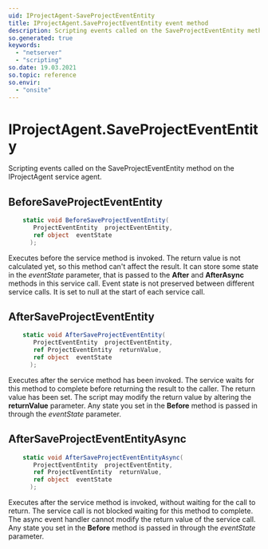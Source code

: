 ```yaml
---
uid: IProjectAgent-SaveProjectEventEntity
title: IProjectAgent.SaveProjectEventEntity event method
description: Scripting events called on the SaveProjectEventEntity method on the IProjectAgent service agent.
so.generated: true
keywords:
  - "netserver"
  - "scripting"
so.date: 19.03.2021
so.topic: reference
so.envir:
  - "onsite"
---
```

# IProjectAgent.SaveProjectEventEntity

Scripting events called on the <see cref='M:SuperOffice.CRM.Services.IProjectAgent.SaveProjectEventEntity'>SaveProjectEventEntity</see> method on the <see cref='IProjectAgent'>IProjectAgent</see>  service agent.

## BeforeSaveProjectEventEntity
```cs
    static void BeforeSaveProjectEventEntity(
       ProjectEventEntity  projectEventEntity,
       ref object  eventState
      );
```
Executes before the service method is invoked.
The return value is not calculated yet, so this method can't affect the result.
It can store some state in the *eventState* parameter, that is passed to the **After** and **AfterAsync** methods in this service call.
Event state is not preserved between different service calls. It is set to null at the start of each service call.
## AfterSaveProjectEventEntity
```cs
    static void AfterSaveProjectEventEntity(
       ProjectEventEntity  projectEventEntity,
       ref ProjectEventEntity  returnValue,
       ref object  eventState
      );
```
Executes after the service method has been invoked. The service waits for this method to complete before returning the result to the caller.
The return value has been set. The script may modify the return value by altering the **returnValue** parameter.
Any state you set in the **Before** method is passed in through the *eventState* parameter.
## AfterSaveProjectEventEntityAsync
```cs
    static void AfterSaveProjectEventEntityAsync(
       ProjectEventEntity  projectEventEntity,
       ref ProjectEventEntity  returnValue,
       ref object  eventState
      );
```
Executes after the service method is invoked, without waiting for the call to return.
The service call is not blocked waiting for this method to complete.
The async event handler cannot modify the return value of the service call.
Any state you set in the **Before** method is passed in through the *eventState* parameter.

